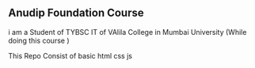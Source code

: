 ## Anudip Foundation Course
i am a Student of TYBSC IT of VAlila College in Mumbai University (While doing this course )

This Repo Consist of basic html css js 